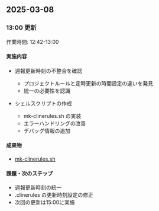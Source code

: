 ## 2025-03-08
### 13:00 更新

作業時間: 12:42-13:00

#### 実施内容
- 週報更新時刻の不整合を確認
  - プロジェクトルールと定時更新の時間設定の違いを発見
  - 統一の必要性を認識

- シェルスクリプトの作成
  - mk-clinerules.sh の実装
  - エラーハンドリングの改善
  - デバッグ情報の追加

#### 成果物
- [mk-clinerules.sh](../../../../../setup/cline/rules/mk-clinerules.sh)

#### 課題・次のステップ
- 週報更新時刻の統一
- .clinerules の更新時刻設定の修正
- 次回の更新は15:00に実施